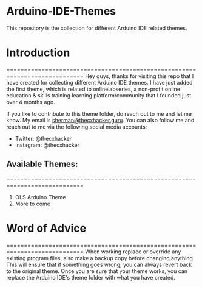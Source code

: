 # Arduino-IDE-Themes
This repository is the collection for different Arduino IDE related themes.


# Introduction
============================================================================
Hey guys, thanks for visiting this repo that I have created for collecting different Arduino IDE themes. I have just added the first theme, which is related to onlinelabseries, a non-profit online education & skills training learning platform/community that I founded just over 4 months ago.

If you like to contribute to this theme folder, do reach out to me and let me know. My email is sherman@thecxhacker.guru. You can also follow me and reach out to me via the following social media accounts:

- Twitter: @thecxhacker
- Instagram: @thecxhacker

## Available Themes:
============================================================================
1. OLS Arduino Theme
2. More to come

# Word of Advice
============================================================================
When working replace or override any existing program files, also make a backup copy before changing anything. This will ensure that if something goes wrong, you can always revert back to the original theme. Once you are sure that your theme works, you can replace the Arduino IDE's theme folder with what you have created.
